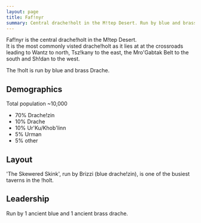 ```yaml
---
layout: page
title: Faf!nyr
summary: Central drache!holt in the M!tep Desert. Run by blue and brass Drache.
---
```


Faf!nyr is the central drache!holt in the M!tep Desert.\
It is the most commonly visted drache!holt as it lies at at the crossroads leading
to Wantz to north, Tsz!kany to the east, the Mro'Gabtak Belt to the south and Sh!dan
to the west.

The !holt is run by blue and brass Drache.

## Demographics

Total population \~10,000

- 70% Drache!zin
- 10% Drache
- 10% Ur'Ku/Khob'linn
- 5% Urman
- 5% other

## Layout

'The Skewered Skink', run by Brizzi (blue drache!zin), is one of the busiest
taverns in the !holt.

## Leadership

Run by 1 ancient blue and 1 ancient brass drache.
